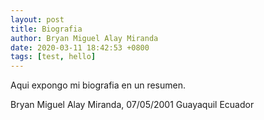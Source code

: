 ```yaml
---
layout: post
title: Biografia
author: Bryan Miguel Alay Miranda
date: 2020-03-11 18:42:53 +0800
tags: [test, hello]
---
```


Aqui expongo mi biografia en un resumen.


Bryan Miguel Alay Miranda, 07/05/2001 Guayaquil Ecuador 

